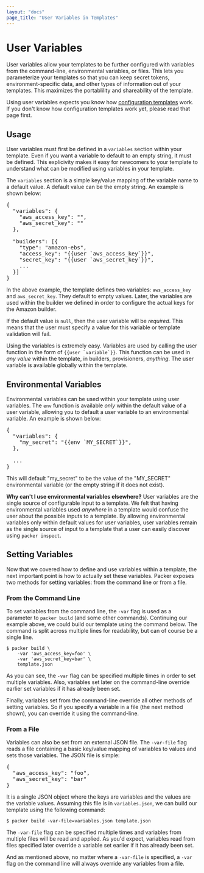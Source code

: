 ```yaml
---
layout: "docs"
page_title: "User Variables in Templates"
---
```


# User Variables

User variables allow your templates to be further configured with variables
from the command-line, environmental variables, or files. This lets you
parameterize your templates so that you can keep secret tokens,
environment-specific data, and other types of information out of your
templates. This maximizes the portablility and shareability of the template.

Using user variables expects you know how
[configuration templates](/docs/templates/configuration-templates.html) work.
If you don't know how configuration templates work yet, please read that
page first.

## Usage

User variables must first be defined in a `variables` section within your
template. Even if you want a variable to default to an empty string, it
must be defined. This explicivity makes it easy for newcomers to your
template to understand what can be modified using variables in your template.

The `variables` section is a simple key/value mapping of the variable
name to a default value. A default value can be the empty string. An
example is shown below:

<pre class="prettyprint">
{
  "variables": {
    "aws_access_key": "",
    "aws_secret_key": ""
  },

  "builders": [{
    "type": "amazon-ebs",
    "access_key": "{{user `aws_access_key`}}",
    "secret_key": "{{user `aws_secret_key`}}",
    ...
  }]
}
</pre>

In the above example, the template defines two variables: `aws_access_key` and
`aws_secret_key`. They default to empty values.
Later, the variables are used within the builder we defined in order to
configure the actual keys for the Amazon builder.

If the default value is `null`, then the user variable will be _required_.
This means that the user must specify a value for this variable or template
validation will fail.

Using the variables is extremely easy. Variables are used by calling
the user function in the form of <code>{{user &#96;variable&#96;}}</code>.
This function can be used in _any value_ within the template, in
builders, provisioners, _anything_. The user variable is available globally
within the template.

## Environmental Variables

Environmental variables can be used within your template using user
variables. The `env` function is available _only_ within the default value
of a user variable, allowing you to default a user variable to an
environmental variable. An example is shown below:

<pre class="prettyprint">
{
  "variables": {
    "my_secret": "{{env `MY_SECRET`}}",
  },

  ...
}
</pre>

This will default "my\_secret" to be the value of the "MY\_SECRET"
environmental variable (or the empty string if it does not exist).

<div class="alert alert-info">
<strong>Why can't I use environmental variables elsewhere?</strong>
User variables are the single source of configurable input to a template.
We felt that having environmental variables used <em>anywhere</em> in a
template would confuse the user about the possible inputs to a template.
By allowing environmental variables only within default values for user
variables, user variables remain as the single source of input to a template
that a user can easily discover using <code>packer inspect</code>.
</div>

## Setting Variables

Now that we covered how to define and use variables within a template,
the next important point is how to actually set these variables. Packer
exposes two methods for setting variables: from the command line or
from a file.

### From the Command Line

To set variables from the command line, the `-var` flag is used as
a parameter to `packer build` (and some other commands). Continuing our example
above, we could build our template using the command below. The command
is split across multiple lines for readability, but can of course be a single
line.

```
$ packer build \
    -var 'aws_access_key=foo' \
    -var 'aws_secret_key=bar' \
    template.json
```

As you can see, the `-var` flag can be specified multiple times in order
to set multiple variables. Also, variables set later on the command-line
override earlier set variables if it has already been set.

Finally, variables set from the command-line override all other methods
of setting variables. So if you specify a variable in a file (the next
method shown), you can override it using the command-line.

### From a File

Variables can also be set from an external JSON file. The `-var-file`
flag reads a file containing a basic key/value mapping of variables to
values and sets those variables. The JSON file is simple:

<pre class="prettyprint">
{
  "aws_access_key": "foo",
  "aws_secret_key": "bar"
}
</pre>

It is a single JSON object where the keys are variables and the values are
the variable values. Assuming this file is in `variables.json`, we can
build our template using the following command:

```
$ packer build -var-file=variables.json template.json
```

The `-var-file` flag can be specified multiple times and variables from
multiple files will be read and applied. As you'd expect, variables read
from files specified later override a variable set earlier if it has
already been set.

And as mentioned above, no matter where a `-var-file` is specified, a
`-var` flag on the command line will always override any variables from
a file.
